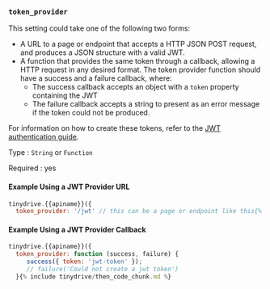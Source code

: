 ### `token_provider`

This setting could take one of the following two forms:

* A URL to a page or endpoint that accepts a HTTP JSON POST request, and produces a JSON structure with a valid JWT.
* A function that provides the same token through a callback, allowing a HTTP request in any desired format. The token provider function should have a success and a failure callback, where:
    - The success callback accepts an object with a `token` property containing the JWT
    - The failure callback accepts a string to present as an error message if the token could not be produced.

For information on how to create these tokens, refer to the [JWT authentication guide]({{site.baseurl}}/tinydrive/jwt-authentication/).

Type
: `String` or `Function`

Required
: yes

#### Example Using a JWT Provider URL

```js
tinydrive.{{apiname}}({
  token_provider: '/jwt' // this can be a page or endpoint like this{% include tinydrive/then_code_chunk.md %}
```

#### Example Using a JWT Provider Callback

```js
tinydrive.{{apiname}}({
  token_provider: function (success, failure) {
     success({ token: 'jwt-token' });
     // failure('Could not create a jwt token')
  }{% include tinydrive/then_code_chunk.md %}
```